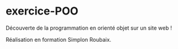 # exercice-POO

Découverte de la programmation en orienté objet sur un site web !

Réalisation en formation Simplon Roubaix.

